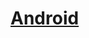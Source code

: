 
<h1><a href=https://medium.com/tag/android/recommended target="_blank" rel="noopener noreferrer">Android</a></h1>

